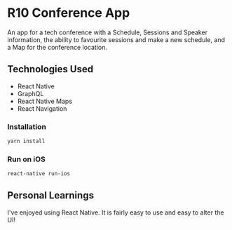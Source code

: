 # R10 Conference App

An app for a tech conference with a Schedule, Sessions and Speaker information, the ability to favourite sessions and make a new schedule, and a Map for the conference location.

## Technologies Used

- React Native
- GraphQL 
- React Native Maps
- React Navigation

### Installation

```bash
yarn install
```

### Run on iOS

```bash
react-native run-ios
```

## Personal Learnings

I've enjoyed using React Native.  It is fairly easy to use and easy to alter the UI!